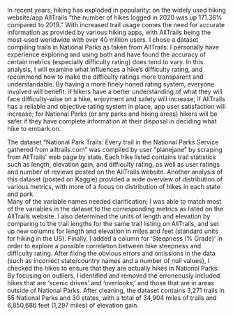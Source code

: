 
In recent years, hiking has exploded in popularity: on the widely used hiking website/app AllTrails “the number of hikes logged in 2020 was up 171.36% compared to 2019.”  With increased trail usage comes the need for accurate information as provided by various hiking apps, with AllTrails being the most-used worldwide with over 40 million users.  I chose a dataset compiling trails in National Parks as taken from AllTrails: I personally have experience exploring and using both and have found the accuracy of certain metrics (especially difficulty rating) does tend to vary.
In this analysis, I will examine what influences a hike’s difficulty rating, and recommend how to make the difficulty ratings more transparent and understandable. By having a more finely honed rating system, everyone involved will benefit: if hikers have a better understanding of what they will face difficulty-wise on a hike, enjoyment and safety will increase; if AllTrails has a reliable and objective rating system in place, app user satisfaction will increase; for National Parks (or any parks and hiking areas) hikers will be safer if they have complete information at their disposal in deciding what hike to embark on.

The dataset “National Park Trails: Every trail in the National Parks Service gathered from alltrails.com”  was compiled by user “planejane” by scraping from AllTrails’ web page by state.  Each hike listed contains trail statistics such as length, elevation gain, and difficulty rating, as well as user ratings and number of reviews posted on the AllTrails website. Another analysis of this dataset (posted on Kaggle) provided a wide overview of distribution of various metrics, with more of a focus on distribution of hikes in each state and park.  
Many of the variable names needed clarification; I was able to match most of the variables in the dataset to the corresponding metrics as listed on the AllTrails website. I also determined the units of length and elevation by comparing to the trail lengths for the same trail listing on AllTrails, and set up new columns for length and elevation in miles and feet (standard units for hiking in the US).  Finally, I added a column for ‘Steepness (% Grade)’ in order to explore a possible correlation between hike steepness and difficulty rating.
After fixing the obvious errors and omissions in the data (such as incorrect state/country names and a number of null values), I checked the hikes to ensure that they are actually hikes in National Parks. By focusing on outliers, I identified and removed the erroneously included hikes that are ‘scenic drives’ and ‘overlooks,’ and those that are in areas outside of National Parks.
After cleaning, the dataset contains 3,271 trails in 55 National Parks and 30 states, with a total of 34,904 miles of trails and 6,850,686 feet (1,297 miles) of elevation gain.
